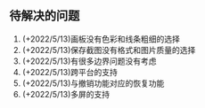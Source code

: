 ## 待解决的问题

1. (+2022/5/13)画板没有色彩和线条粗细的选择
2. (+2022/5/13)保存截图没有格式和图片质量的选择
3. (+2022/5/13)有很多边界问题没有考虑
4. (+2022/5/13)跨平台的支持
5. (+2022/5/13)与撤销功能对应的恢复功能
6. (+2022/5/13)多屏的支持
